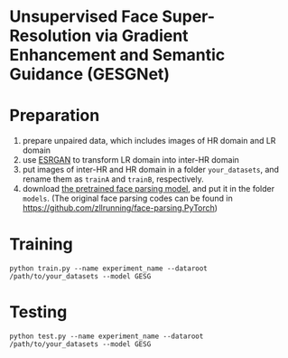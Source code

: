 # Unsupervised Face Super-Resolution via Gradient Enhancement and Semantic Guidance (GESGNet)
# Preparation

1. prepare unpaired data, which includes images of HR domain and LR domain
2. use [ESRGAN](https://github.com/xinntao/BasicSR) to transform LR domain into inter-HR domain
3. put images of inter-HR and HR domain in a folder `your_datasets`, and rename them as `trainA` and `trainB`, respectively.
4. download [the pretrained face parsing model](https://drive.google.com/file/d/154JgKpzCPW82qINcVieuPH3fZ2e0P812/view), and put it in the folder `models`. (The original face parsing codes can be found in https://github.com/zllrunning/face-parsing.PyTorch)
# Training
`python train.py --name experiment_name --dataroot /path/to/your_datasets --model GESG`
# Testing
`python test.py --name experiment_name --dataroot /path/to/your_datasets --model GESG`
 
